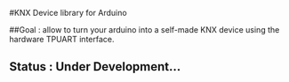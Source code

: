#KNX Device library for Arduino

##Goal :
allow to turn your arduino into a self-made KNX device using the hardware TPUART interface.

## Status : Under Development...